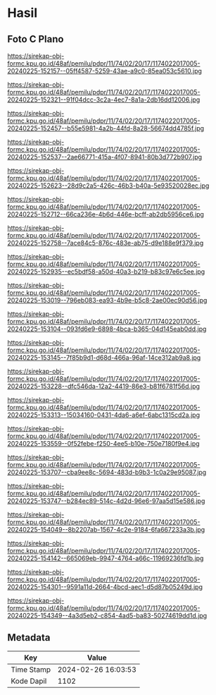 # Hasil

## Foto C Plano

https://sirekap-obj-formc.kpu.go.id/48af/pemilu/pdpr/11/74/02/20/17/1174022017005-20240225-152157--05ff4587-5259-43ae-a9c0-85ea053c5610.jpg

https://sirekap-obj-formc.kpu.go.id/48af/pemilu/pdpr/11/74/02/20/17/1174022017005-20240225-152321--91f04dcc-3c2a-4ec7-8a1a-2db16dd12006.jpg

https://sirekap-obj-formc.kpu.go.id/48af/pemilu/pdpr/11/74/02/20/17/1174022017005-20240225-152457--b55e5981-4a2b-44fd-8a28-56674dd4785f.jpg

https://sirekap-obj-formc.kpu.go.id/48af/pemilu/pdpr/11/74/02/20/17/1174022017005-20240225-152537--2ae66771-415a-4f07-8941-80b3d772b907.jpg

https://sirekap-obj-formc.kpu.go.id/48af/pemilu/pdpr/11/74/02/20/17/1174022017005-20240225-152623--28d9c2a5-426c-46b3-b40a-5e93520028ec.jpg

https://sirekap-obj-formc.kpu.go.id/48af/pemilu/pdpr/11/74/02/20/17/1174022017005-20240225-152712--66ca236e-4b6d-446e-bcff-ab2db5956ce6.jpg

https://sirekap-obj-formc.kpu.go.id/48af/pemilu/pdpr/11/74/02/20/17/1174022017005-20240225-152758--7ace84c5-876c-483e-ab75-d9e188e9f379.jpg

https://sirekap-obj-formc.kpu.go.id/48af/pemilu/pdpr/11/74/02/20/17/1174022017005-20240225-152935--ec5bdf58-a50d-40a3-b219-b83c97e6c5ee.jpg

https://sirekap-obj-formc.kpu.go.id/48af/pemilu/pdpr/11/74/02/20/17/1174022017005-20240225-153019--796eb083-ea93-4b9e-b5c8-2ae00ec90d56.jpg

https://sirekap-obj-formc.kpu.go.id/48af/pemilu/pdpr/11/74/02/20/17/1174022017005-20240225-153104--093fd6e9-6898-4bca-b365-04d145eab0dd.jpg

https://sirekap-obj-formc.kpu.go.id/48af/pemilu/pdpr/11/74/02/20/17/1174022017005-20240225-153145--7f85b9d1-d68d-466a-96af-14ce312ab9a8.jpg

https://sirekap-obj-formc.kpu.go.id/48af/pemilu/pdpr/11/74/02/20/17/1174022017005-20240225-153228--dfc546da-12a2-4419-86e3-b81f6781f56d.jpg

https://sirekap-obj-formc.kpu.go.id/48af/pemilu/pdpr/11/74/02/20/17/1174022017005-20240225-153313--15034160-0431-4da6-a6ef-6abc1315cd2a.jpg

https://sirekap-obj-formc.kpu.go.id/48af/pemilu/pdpr/11/74/02/20/17/1174022017005-20240225-153559--0f52febe-f250-4ee5-b10e-750e7180f9e4.jpg

https://sirekap-obj-formc.kpu.go.id/48af/pemilu/pdpr/11/74/02/20/17/1174022017005-20240225-153707--cba9ee8c-5694-483d-b9b3-1c0a29e95087.jpg

https://sirekap-obj-formc.kpu.go.id/48af/pemilu/pdpr/11/74/02/20/17/1174022017005-20240225-153747--b284ec89-514c-4d2d-96e6-97aa5d15e586.jpg

https://sirekap-obj-formc.kpu.go.id/48af/pemilu/pdpr/11/74/02/20/17/1174022017005-20240225-154049--8b2207ab-1567-4c2e-9184-6fa667233a3b.jpg

https://sirekap-obj-formc.kpu.go.id/48af/pemilu/pdpr/11/74/02/20/17/1174022017005-20240225-154142--665069eb-9947-4764-a66c-11969236fd1b.jpg

https://sirekap-obj-formc.kpu.go.id/48af/pemilu/pdpr/11/74/02/20/17/1174022017005-20240225-154301--9591a11d-2664-4bcd-aec1-d5d87b05249d.jpg

https://sirekap-obj-formc.kpu.go.id/48af/pemilu/pdpr/11/74/02/20/17/1174022017005-20240225-154349--4a3d5eb2-c854-4ad5-ba83-50274619dd1d.jpg


## Metadata

| Key        | Value               |
| ---------- | ------------------- |
| Time Stamp | 2024-02-26 16:03:53 |
| Kode Dapil | 1102                |



